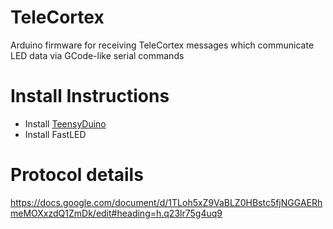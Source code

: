 # TeleCortex
Arduino firmware for receiving TeleCortex messages which communicate LED data via GCode-like serial commands

# Install Instructions
 - Install [TeensyDuino](https://www.pjrc.com/teensy/td_download.html)
 - Install FastLED

# Protocol details

https://docs.google.com/document/d/1TLoh5xZ9VaBLZ0HBstc5fjNGGAERhmeMOXxzdQ1ZmDk/edit#heading=h.q23lr75g4uq9
